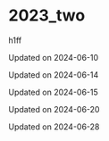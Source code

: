 # 2023_two

h1ff


Updated on 2024-06-10

Updated on 2024-06-14

Updated on 2024-06-15

Updated on 2024-06-20

Updated on 2024-06-28